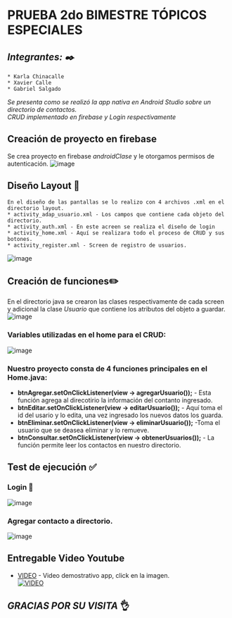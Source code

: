 # PRUEBA 2do BIMESTRE TÓPICOS ESPECIALES
## _Integrantes: ✒️_ 
```
* Karla Chinacalle
* Xavier Calle
* Gabriel Salgado
```
_Se presenta como se realizó la app nativa en Android Studio sobre un directorio de contactos._   
_CRUD implementado en firebase y Login respectivamente_  

## Creación de proyecto en firebase   
Se crea proyecto en firebase _androidClase_ y le otorgamos permisos de autenticación.
 ![image](https://drive.google.com/uc?export=view&id=1eSp9Fb-vREWWmgQbhI4KAHMA3un2TUa_)
    
    
## Diseño Layout 📃
```
En el diseño de las pantallas se lo realizo con 4 archivos .xml en el directorio layout.   
* activity_adap_usuario.xml - Los campos que contiene cada objeto del directorio.   
* activity_auth.xml - En este acreen se realiza el diseño de login 
* activity_home.xml - Aquí se realizara todo el proceso de CRUD y sus botones.   
* activity_register.xml - Screen de registro de usuarios.
```
 ![image](https://drive.google.com/uc?export=view&id=1d1VURzW4-KzQ86_0UHZn3_7_30ILdeiY)

## Creación de funciones✏️
En el directorio java se crearon las clases respectivamente de cada screen y adicional la clase _Usuario_ que contiene los atributos del objeto a guardar.   
![image](https://drive.google.com/uc?export=view&id=1hLCzfZM4mhYuGA-82WetQNIem_-KfQTl)


### Variables utilizadas en el home para el CRUD:   
![image](https://drive.google.com/uc?export=view&id=1SDzjL7kXqtygQOf0MOZKmc4603PQj5P9)

 
### Nuestro proyecto consta de 4 funciones principales en el Home.java:   

* **btnAgregar.setOnClickListener(view -> agregarUsuario());** - Esta función agrega al direcotirio la información del contanto ingresado.   
* **btnEditar.setOnClickListener(view -> editarUsuario());** - Aquí toma el id del usario y lo edita, una vez ingresado los nuevos datos los guarda.   
* **btnEliminar.setOnClickListener(view -> eliminarUsuario());** -Toma el usuario que se deasea eliminar y lo remueve.      
* **btnConsultar.setOnClickListener(view -> obtenerUsuarios());** - La función permite leer los contactos en nuestro directorio.   


## Test de ejecución ✅
### Login 🔑
![image](https://drive.google.com/uc?export=view&id=1UFDZEanPuF_NGvO3QAykQTaoCEDD5A7Q)
### Agregar contacto a directorio.
![image](https://drive.google.com/uc?export=view&id=1mEmRfeuUXeCJf30vT21Y2fA9GZNvc6Y6)

## Entregable Video Youtube
* [VIDEO](https://youtu.be/F65kchdakDc) - Video demostrativo app, click en la imagen.  
                                                         [![VIDEO](https://img.youtube.com/vi/F65kchdakDc/0.jpg)](https://youtu.be/F65kchdakDc)

## _GRACIAS POR SU VISITA_ 👌
